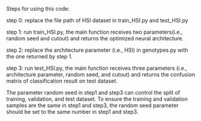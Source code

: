 Steps for using this code:

step 0: replace the file path of HSI dataset in train_HSI.py and test_HSI.py

step 1: run train_HSI.py, the main function receives two parameters(i.e., random seed and cutout) and returns the optimized neural architecture.

step 2: replace the architecture parameter (i.e., HSI) in genotypes.py with the one returned by step 1.

step 3: run test_HSI.py, the main function receives three parameters (i.e., architecture parameter, random seed, and cutout) and
returns the confusion matrix of classification result on test dataset.

The parameter random seed in step1 and step3 can control the split of training, validation, and test dataset. To ensure the training and validation samples are the same in step1 and step3, the random seed parameter should be set to the same number in step1 and step3.
